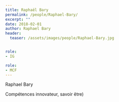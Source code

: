 ```yaml
---
title: Raphaël Bary
permalink: /people/Raphael-Bary/
excerpt: ""
date: 2018-02-01 
author: Raphael Bary
header:
  teaser: /assets/images/people/Raphael-Bary.jpg


role:
- IG

role:
- MCF
---
```


Raphael Bary

Compétences innovateur, savoir être)